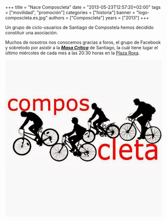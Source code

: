+++
title = "Nace Composcleta"
date = "2013-05-23T12:57:20+02:00"
tags = ["movilidad", "promoción"]
categories = ["historia"]
banner = "logo-composcleta.es.jpg"
authors = ["Composcleta"]
years = ["2013"]
+++


Un grupo de ciclo-usuarios de Santiago de Compostela hemos decidido constituir una asociación.

Muchos de nosotros nos conocemos gracias a foros, el grupo de Facebook y sobretodo por asistir a la [***Masa Crítica***](http://es.wikipedia.org/wiki/Masa_Cr%C3%ADtica) de Santiago, la cuál tiene lugar el último miércoles de cada mes a las 20:30 horas en la [Plaza Roxa](http://goo.gl/maps/bOi6X).

![Logo Composcleta](logo-composcleta.jpg)
